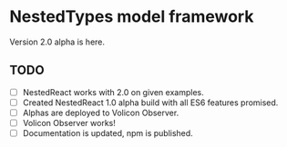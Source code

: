 # NestedTypes model framework

Version 2.0 alpha is here.

## TODO

- [ ] NestedReact works with 2.0 on given examples.
- [ ] Created NestedReact 1.0 alpha build with all ES6 features promised. 
- [ ] Alphas are deployed to Volicon Observer.
- [ ] Volicon Observer works!
- [ ] Documentation is updated, npm is published. 